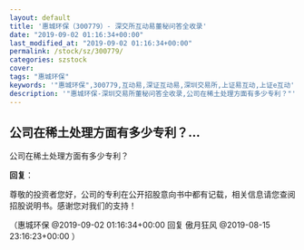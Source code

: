 ```yaml
---
layout: default
title: '惠城环保（300779）- 深交所互动易董秘问答全收录'
date: "2019-09-02 01:16:34+00:00"
last_modified_at: "2019-09-02 01:16:34+00:00"
permalink: /stock/sz/300779/
categories: szstock
cover: 
tags: "惠城环保"
keywords: '"惠城环保",300779,互动易,深证互动易,深圳交易所,上证易互动,上证e互动'
description: '"惠城环保-深圳交易所董秘问答全收录,公司在稀土处理方面有多少专利？"'
---
```


## 公司在稀土处理方面有多少专利？...

公司在稀土处理方面有多少专利？

**回复**：

尊敬的投资者您好，公司的专利在公开招股意向书中都有记载，相关信息请您查阅招股说明书。感谢您对我们的支持！ 

（惠城环保  @2019-09-02 01:16:34+00:00 回复 傲月狂风  @2019-08-15 23:16:23+00:00 ）

